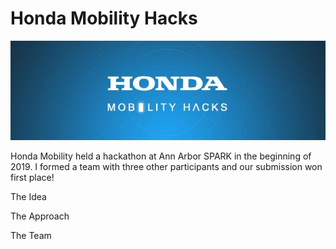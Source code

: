 # Honda Mobility Hacks

<img src="content/hack_header.jpg"/>

Honda Mobility held a hackathon at Ann Arbor SPARK in the beginning of 2019. I formed a team with three other participants and our submission won first place!

The Idea

The Approach

The Team
